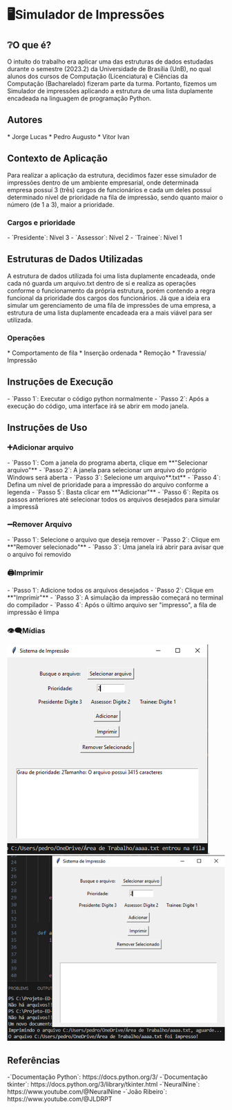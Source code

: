 <h1>🖥️Simulador de Impressões</h1>

<h2>❔O que é?</h2>
O intuíto do trabalho era aplicar uma das estruturas de dados estudadas durante o semestre (2023.2) da Universidade de Brasília (UnB), no qual alunos dos cursos de Computação (Licenciatura) e Ciências da Computação (Bacharelado) fizeram parte da turma. Portanto, fizemos um Simulador de impressões aplicando a estrutura de uma lista duplamente encadeada na linguagem de programação Python.
<h2>Autores</h2>
* Jorge Lucas
* Pedro Augusto 
* Vitor Ivan
<h2>Contexto de Aplicação</h2>
Para realizar a aplicação da estrutura, decidimos fazer esse simulador de impressões dentro de um ambiente empresarial, onde determinada empresa possuí 3 (três) cargos de funcionários e cada um deles possuí determinado nível de prioridade na fila de impressão, sendo quanto maior o número (de 1 a 3), maior a prioridade.
<h3>Cargos e prioridade</h3>
- `Presidente`: Nível 3
- `Assessor`: Nível 2
- `Trainee`: Nível 1
<h2>Estruturas de Dados Utilizadas</h2>
A estrutura de dados utilizada foi uma lista duplamente encadeada, onde cada nó guarda um arquivo.txt dentro de sí e realiza as operações conforme o funcionamento da própria estrutura, porém contendo a regra funcional da prioridade dos cargos dos funcionários. Já que a ideia era simular um gerenciamento de uma fila de impressões de uma empresa, a estrutura de uma lista duplamente encadeada era a mais viável para ser utilizada.
<h3>Operações</h3>
* Comportamento de fila
* Inserção ordenada
* Remoção
* Travessia/ Impressão
<h2>Instruções de Execução</h2>
- `Passo 1`: Executar o código python normalmente
- `Passo 2`: Após a execução do código, uma interface irá se abrir em modo janela.
<h2>Instruções de Uso</h2>
<h3>➕Adicionar arquivo</h3>
- `Passo 1`: Com a janela do programa aberta, clique em **"Selecionar arquivo"**
- `Passo 2`: A janela para selecionar um arquivo do próprio Windows será aberta
- `Passo 3`: Selecione um arquivo**.txt**
- `Passo 4`: Defina um nível de prioridade para a impressão do arquivo conforme a legenda
- `Passo 5`: Basta clicar em **"Adicionar"**
- `Passo 6`: Repita os passos anteriores até selecionar todos os arquivos desejados para simular a impressã
<h3>➖Remover Arquivo</h3>
- `Passo 1`: Selecione o arquivo que deseja remover
- `Passo 2`: Clique em **"Remover selecionado"**
- `Passo 3`: Uma janela irá abrir para avisar que o arquivo foi removido
<h3>🖨️Imprimir</h3>
- `Passo 1`: Adicione todos os arquivos desejados
- `Passo 2`: Clique em **"Imprimir"**
- `Passo 3`: A simulação da impressão começará no terminal do compilador
- `Passo 4`: Após o último arquivo ser "impresso", a fila de impressão é limpa
<h3>👁️‍🗨️Mídias</h3>
<img src="imgs/Exemplo1.PNG">.

<img src="imgs/Exemplo2.PNG">
<h2>Referências</h2>
-`Documentação Python`: https://docs.python.org/3/
-`Documentação tkinter`: https://docs.python.org/3/library/tkinter.html
-`NeuralNine`: https://www.youtube.com/@NeuralNine
-`João Ribeiro`: https://www.youtube.com/@JLDRPT 



